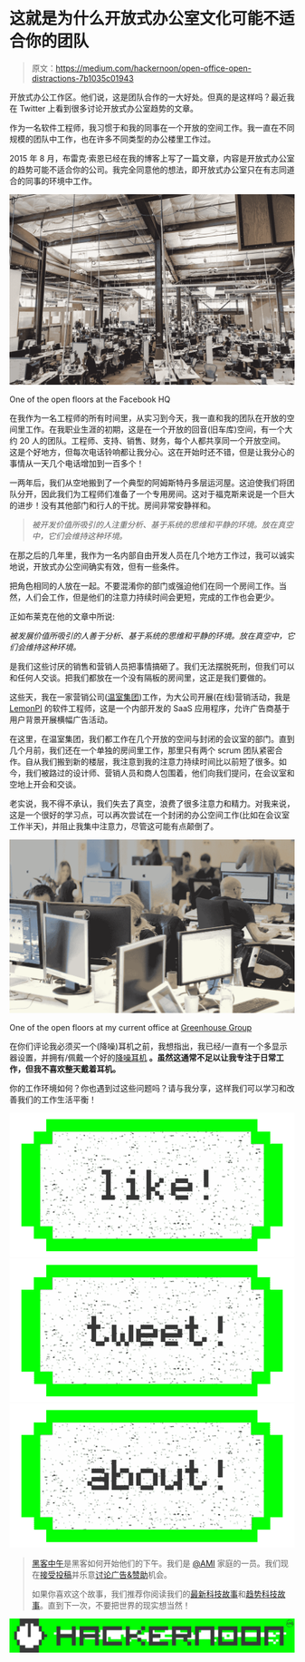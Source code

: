 # 这就是为什么开放式办公室文化可能不适合你的团队

> 原文：<https://medium.com/hackernoon/open-office-open-distractions-7b1035c01943>

开放式办公工作区。他们说，这是团队合作的一大好处。但真的是这样吗？最近我在 Twitter 上看到很多讨论开放式办公室趋势的文章。

作为一名软件工程师，我习惯于和我的同事在一个开放的空间工作。我一直在不同规模的团队中工作，也在许多不同类型的办公楼里工作过。

2015 年 8 月，布雷克·索恩已经在我的博客上写了一篇文章，内容是开放式办公室的趋势可能不适合你的公司。我完全同意他的想法，即开放式办公室只在有志同道合的同事的环境中工作。

![](img/4be921458752367da6a5624db7f528a6.png)

One of the open floors at the Facebook HQ

在我作为一名工程师的所有时间里，从实习到今天，我一直和我的团队在开放的空间里工作。在我职业生涯的初期，这是在一个开放的回音(旧车库)空间，有一个大约 20 人的团队。工程师、支持、销售、财务，每个人都共享同一个开放空间。
这是个好地方，但每次电话铃响都让我分心。这在开始时还不错，但是让我分心的事情从一天几个电话增加到一百多个！

一两年后，我们从空地搬到了一个典型的阿姆斯特丹多层运河屋。这迫使我们将团队分开，因此我们为工程师们准备了一个专用房间。这对于福克斯来说是一个巨大的进步！没有其他部门和行人的干扰。房间非常安静祥和。

> *被开发价值所吸引的人注重分析、基于系统的思维和平静的环境。放在真空中，它们会维持这种环境。*

在那之后的几年里，我作为一名内部自由开发人员在几个地方工作过，我可以诚实地说，开放式办公空间确实有效，但有一些条件。

把角色相同的人放在一起。不要混淆你的部门或强迫他们在同一个房间工作。当然，人们会工作，但是他们的注意力持续时间会更短，完成的工作也会更少。

正如布莱克在他的文章中所说:

*被发展价值所吸引的人善于分析、基于系统的思维和平静的环境。放在真空中，它们会维持这种环境。*

是我们这些讨厌的销售和营销人员把事情搞砸了。我们无法摆脱死刑，但我们可以和任何人交谈。把我们都放在一个没有隔板的房间里，这正是我们要做的。

这些天，我在一家营销公司([温室集团](https://www.greenhousegroup.com))工作，为大公司开展(在线)营销活动，我是 [LemonPI](http://lemonpi.io) 的软件工程师，这是一个内部开发的 SaaS 应用程序，允许广告商基于用户背景开展横幅广告活动。

在这里，在温室集团，我们都工作在几个开放的空间与封闭的会议室的部门。直到几个月前，我们还在一个单独的房间里工作，那里只有两个 scrum 团队紧密合作。自从我们搬到新的楼层，我注意到我的注意力持续时间比以前短了很多。如今，我们被路过的设计师、营销人员和商人包围着，他们向我们提问，在会议室和空地上开会和交谈。

老实说，我不得不承认，我们失去了真空，浪费了很多注意力和精力。对我来说，这是一个很好的学习点，可以再次尝试在一个封闭的办公空间工作(比如在会议室工作半天)，并阻止我集中注意力，尽管这可能有点颠倒了。

![](img/29ce6378fec3ddffc95fd0d277c2f3d9.png)

One of the open floors at my current office at [Greenhouse Group](http://www.greenhousegroup.com)

在你们评论我必须买一个(降噪)耳机之前，我想指出，我已经/一直有一个多显示器设置，并拥有/佩戴一个好的[降噪耳机](https://www.bose.nl/nl_nl/products/headphones/over_ear_headphones/quietcomfort-25-acoustic-noise-cancelling-headphones-apple-devices.html) **。虽然这通常不足以让我专注于日常工作，但我不喜欢整天戴着耳机。**

你的工作环境如何？你也遇到过这些问题吗？请与我分享，这样我们可以学习和改善我们的工作生活平衡！

[![](img/50ef4044ecd4e250b5d50f368b775d38.png)](http://bit.ly/HackernoonFB)[![](img/979d9a46439d5aebbdcdca574e21dc81.png)](https://goo.gl/k7XYbx)[![](img/2930ba6bd2c12218fdbbf7e02c8746ff.png)](https://goo.gl/4ofytp)

> [黑客中午](http://bit.ly/Hackernoon)是黑客如何开始他们的下午。我们是 [@AMI](http://bit.ly/atAMIatAMI) 家庭的一员。我们现在[接受投稿](http://bit.ly/hackernoonsubmission)并乐意[讨论广告&赞助](mailto:partners@amipublications.com)机会。
> 
> 如果你喜欢这个故事，我们推荐你阅读我们的[最新科技故事](http://bit.ly/hackernoonlatestt)和[趋势科技故事](https://hackernoon.com/trending)。直到下一次，不要把世界的现实想当然！

![](img/be0ca55ba73a573dce11effb2ee80d56.png)
